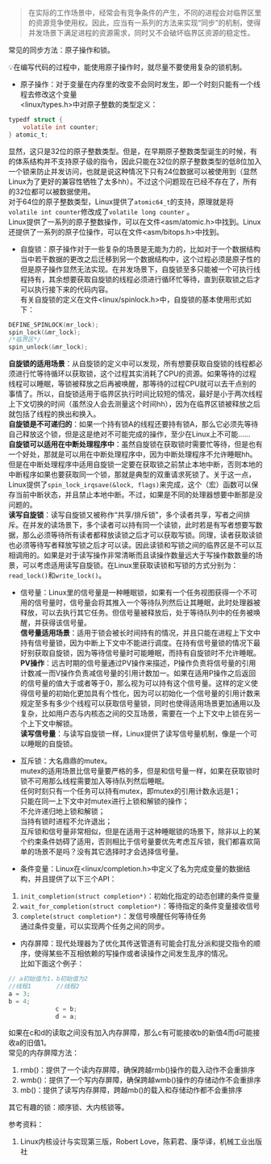 > 在实际的工作场景中，经常会有竞争条件的产生，不同的进程会对临界区里的资源竞争使用权。因此，应当有一系列的方法来实现“同步”的机制，使得并发场景下满足进程的资源需求，同时又不会破坏临界区资源的稳定性。

常见的同步方法：原子操作和锁。  
<aside>
💡在编写代码的过程中，能使用原子操作时，就尽量不要使用复杂的锁机制。

</aside>

* 原子操作：对于变量在内存里的改变不会同时发生，即一个时刻只能有一个线程去修改这个变量  
<linux/types.h>中对原子整数的类型定义：  
```C
typedf struct {
    volatile int counter;
} atomic_t;
```  
显然，这只是32位的原子整数类型。但是，在早期原子整数类型诞生的时候，有的体系结构并不支持原子级的指令，因此只能在32位的原子整数类型的低8位加入一个锁来防止并发访问，也就是说这种情况下只有24位数据可以被使用到（显然Linux为了更好的兼容性牺牲了太多hh）。不过这个问题现在已经不存在了，所有的32位都可以被数据使用。   
对于64位的原子整数类型，Linux提供了`atomic64_t`的支持，原理就是将`volatile int counter`修改成了`volatile long counter`  。  
Linux提供了一系列的原子整数操作，可以在文件<asm/atomic.h>中找到。Linux还提供了一系列的原子位操作，可以在文件<asm/bitops.h>中找到。  

* 自旋锁：原子操作对于一些复杂的场景是无能为力的，比如对于一个数据结构当中若干数据的更改之后迁移到另一个数据结构中，这个过程必须是原子性的但是原子操作显然无法实现。在并发场景下，自旋锁至多只能被一个可执行线程持有，其余想要获取自旋锁的线程必须进行循环忙等待，直到获取锁之后才可以执行接下来的代码内容。  
有关自旋锁的定义在文件<linux/spinlock.h>中，自旋锁的基本使用形式如下：  
```C
DEFINE_SPINLOCK(mr_lock);
spin_lock(&mr_lock);
/*临界区*/
spin_unlock(&mr_lock);
```  
**自旋锁的适用场景**：从自旋锁的定义中可以发现，所有想要获取自旋锁的线程都必须进行忙等待循环以获取锁，这个过程其实消耗了CPU的资源。如果等待的过程线程可以睡眠，等锁被释放之后再被唤醒，那等待的过程CPU就可以去干点别的事情了。所以，自旋锁适用于临界区执行时间比较短的情况，最好是小于两次线程上下文切换的时间（虽然没人会去测量这个时间hh），因为在临界区锁被释放之后就包括了线程的换出和换入。  
**自旋锁是不可递归的**：如果一个持有锁A的线程还要持有锁A，那么它必须先等待自己释放这个锁，但是这是绝对不可能完成的操作，至少在Linux上不可能……  
**自旋锁可以适用在中断处理程序中**：虽然自旋锁在获取锁时需要忙等待，但是也有一个好处，那就是可以用在中断处理程序中，因为中断处理程序不允许睡眠hh。但是在中断处理程序中适用自旋锁一定要在获取锁之前禁止本地中断，否则本地的中断程序如果也要获取同一个锁，那就是典型的双重请求死锁了。关于这一点，Linux提供了`spin_lock_irqsave(&lock, flags)`来完成，这个（宏）函数可以保存当前中断状态，并且禁止本地中断。不过，如果是不同的处理器想要中断那是没问题的。  
**读写自旋锁**：读写自旋锁又被称作“共享/排斥锁”，多个读者共享，写者之间排斥。在并发的读场景下，多个读者可以持有同一个读锁，此时若是有写者想要写数据，那么必须等待所有读者都释放读锁之后才可以获取写锁。同理，读者获取读锁也必须等待写者释放写锁之后才可以读。因此读锁和写锁之间的临界区是不可以互相调用的。如果是对于读写操作非常清晰而且读操作数量远大于写操作数数量的场景，可以考虑适用读写自旋锁。在Linux里获取读锁和写锁的方式分别为：`read_lock()`和`write_lock()`。  

* 信号量：Linux里的信号量是一种睡眠锁，如果有一个任务视图获得一个不可用的信号量时，信号量会将其推入一个等待队列然后让其睡眠，此时处理器被释放，可以去执行其它任务。但信号量被释放后，处于等待队列中的任务被唤醒，并获得该信号量。  
**信号量适用场景**：适用于锁会被长时间持有的情况，并且只能在进程上下文中持有信号量锁，因为中断上下文中不能进行调度。在持有信号量锁的情况下最好别获取自旋锁，因为等待信号量时可能睡眠，而持有自旋锁时不允许睡眠。  
**PV操作**：远古时期的信号量通过PV操作来描述，P操作负责将信号量的引用计数减一而V操作负责减信号量的引用计数加一。如果在适用P操作之后返回的信号量的值大于或者等于0，那么视为可以持有这个信号量。这样的定义使得信号量的初始化更加具有个性化，因为可以初始化一个信号量的引用计数来规定至多有多少个线程可以获取信号量锁，同时也使得适用场景更加通用以及复杂，比如用户态与内核态之间的交互场景，需要在一个上下文中上锁在另一个上下文中解锁。  
**读写信号量**：与读写自旋锁一样，Linux提供了读写信号量机制，像是一个可以睡眠的自旋锁。  

* 互斥锁：大名鼎鼎的mutex。  
mutex的适用场景比信号量要严格的多，但是和信号量一样，如果在获取锁时锁不可用那么线程需要加入等待队列然后睡眠。  
任何时刻只有一个任务可以持有mutex，即mutex的引用计数永远是1；  
只能在同一上下文中对mutex进行上锁和解锁的操作；  
不允许递归地上锁和解锁；  
当持有锁时进程不允许退出；  
互斥锁和信号量非常相似，但是在适用于这种睡眠锁的场景下，除非以上的某个约束条件妨碍了适用，否则相比于信号量要优先考虑互斥锁，我们都喜欢简单的场景不是吗？没有其它选择时才会选择信号量。  

* 条件变量：Linux在<linux/completion.h>中定义了名为完成变量的数据结构，并且提供了以下三个API：  
1. `init_completion(struct completion*)`：初始化指定的动态创建的条件变量
2. `wait_for_completion(struct completion*)`：等待指定的条件变量接收信号
3. `complete(struct completion*)`：发信号唤醒任何等待任务  
通过条件变量，可以实现两个任务之间的同步。  

* 内存屏障：现代处理器为了优化其传送管道有可能会打乱分派和提交指令的顺序，使得某些不互相依赖的写操作或者读操作之间发生乱序的情况。  
比如下面这个例子：  
```C
// a初始值为1，b初始值为2
//线程1       //线程2
a = 3;          
b = 4;       
             c = b;
             d = a;
```
如果在c和d的读取之间没有加入内存屏障，那么c有可能接收b的新值4而d可能接收a的旧值1。  
常见的内存屏障方法：  
1. rmb()：提供了一个读内存屏障，确保跨越rmb()操作的载入动作不会重排序
2. wmb()：提供了一个写内存屏障，确保跨越wmb()操作的存储动作不会重排序
3. mb()：提供了读写内存屏障，跨越mb()的载入和存储动作都不会重排序  

其它有趣的锁：顺序锁、大内核锁等。  

参考资料：
1. Linux内核设计与实现第三版，Robert Love，陈莉君、康华译，机械工业出版社